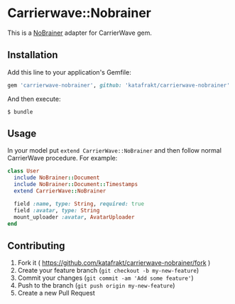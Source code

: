 # Carrierwave::Nobrainer

This is a [NoBrainer](https://github.com/nviennot/nobrainer) adapter for CarrierWave gem.

## Installation

Add this line to your application's Gemfile:

```ruby
gem 'carrierwave-nobrainer', github: 'katafrakt/carrierwave-nobrainer'
```

And then execute:

    $ bundle

## Usage

In your model put `extend CarrierWave::NoBrainer` and then follow normal CarrierWave
procedure. For example:

```ruby
class User
  include NoBrainer::Document
  include NoBrainer::Document::Timestamps
  extend CarrierWave::NoBrainer

  field :name, type: String, required: true
  field :avatar, type: String
  mount_uploader :avatar, AvatarUploader
end
```

## Contributing

1. Fork it ( https://github.com/katafrakt/carrierwave-nobrainer/fork )
2. Create your feature branch (`git checkout -b my-new-feature`)
3. Commit your changes (`git commit -am 'Add some feature'`)
4. Push to the branch (`git push origin my-new-feature`)
5. Create a new Pull Request
